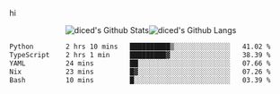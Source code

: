 hi

<div align="center">
  <img align="center" style="padding:0" src="https://github-readme-stats-dzcp99cze-dicedtomatos-projects.vercel.app/api?username=diced&show_icons=true&count_private=true&include_all_commits=true&hide=contribs&custom_title=GitHub%20Stats&theme=transparent&hide_border=true" alt="diced's Github Stats"><img align="center" style="padding:0" src="https://github-readme-stats-dzcp99cze-dicedtomatos-projects.vercel.app/api/top-langs/?username=diced&layout=compact&hide_border=true&theme=transparent" alt="diced's Github Langs">
</div>

<!--START_SECTION:waka-->

```txt
Python        2 hrs 10 mins   ██████████▒░░░░░░░░░░░░░░   41.02 %
TypeScript    2 hrs 1 min     █████████▓░░░░░░░░░░░░░░░   38.39 %
YAML          24 mins         ██░░░░░░░░░░░░░░░░░░░░░░░   07.66 %
Nix           23 mins         █▓░░░░░░░░░░░░░░░░░░░░░░░   07.26 %
Bash          10 mins         █░░░░░░░░░░░░░░░░░░░░░░░░   03.39 %
```

<!--END_SECTION:waka-->
